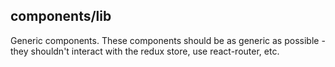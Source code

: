 ## components/lib

Generic components. These components should be as generic as possible - they shouldn't interact with the redux store, use react-router, etc.
